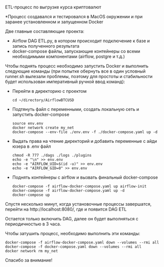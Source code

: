 ETL-процесс по выгрузке курса криптовалют

*Процесс создавался и тестировался в MacOS окружении и при заранее установленном и запущенном Docker

Две главные составляющие проекта:
- Airflow DAG ETL.py, в котором происходит подключение к базе и запись полученного результата
- docker-compose файлы, запускающие контейнеры со всеми необходимыми компонентами (airflow, postgre и т.д.)

Чтобы поднять процесс необходимо запустить Docker и выполнить следующие команды (при попытке обернуть все в один условный runner.sh вылезали проблемы, поэтому для простоты и стабильности будет использован императивный ручной ввод команд):
- Перейти в директорию с проектом
  ```console 
  cd ~/directory/AirflowBTCUSD
  
- Подтянуть файл с переменными, создать локальную сеть и запустить docker-compose
    ```console
  source env.env
  docker network create my_net
  docker-compose --env-file ./env.env -f ./docker-compose.yaml up -d
- Выдать права на чтение директорий и добавить переменные с айди юзера в .env файл
    ```console
  chmod -R 777 ./dags ./logs ./plugins
  echo -e "\n" >> env.env
  echo -e "AIRFLOW_UID=$(id -u)" >> env.env
  echo -e "AIRFLOW_GID=0" >> env.env
- Поднять контейнеры с airflow и вызвать финальный docker-compose
  ```console
  docker-compose -f airflow-docker-compose.yaml up airflow-init
  docker-compose -f airflow-docker-compose.yaml up -d
  docker-compose up
Спустя несколько минут, когда установочные процессы завершатся, перейти на http://localhost:8080/, где и появится DAG ETL

Остается только включить DAG, далее он будет выполняться с периодичностью в 3 часа. 

Чтобы затушить процесс, необходимо выполнить эти команды:
```console
docker-compose -f airflow-docker-compose.yaml down --volumes --rmi all
docker-compose -f docker-compose.yaml down --volumes --rmi all
docker network rm my_net
```

Спасибо за внимание!
